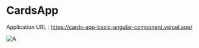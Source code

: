 # CardsApp
Application URL : https://cards-app-basic-angular-component.vercel.app/

![A](https://user-images.githubusercontent.com/54927584/124367021-94280d00-dc71-11eb-8a59-37f85df3199e.JPG)

